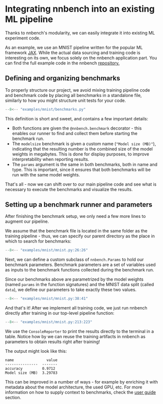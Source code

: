 # Integrating nnbench into an existing ML pipeline

Thanks to nnbench's modularity, we can easily integrate it into existing ML experiment code.

As an example, we use an MNIST pipeline written for the popular ML framework [JAX](https://jax.readthedocs.io/en/latest/).
While the actual data sourcing and training code is interesting on its own, we focus solely on the nnbench application part.
You can find the full example code in the nnbench [repository.](https://github.com/aai-institute/nnbench/tree/main/examples/mnist)

## Defining and organizing benchmarks

To properly structure our project, we avoid mixing training pipeline code and benchmark code by placing all benchmarks in a standalone file, similarly to how you might structure unit tests for your code.

```python
--8<-- "examples/mnist/benchmarks.py"
```

This definition is short and sweet, and contains a few important details:

* Both functions are given the `@nnbench.benchmark` decorator - this enables our runner to find and collect them before starting the benchmark run.
* The `modelsize` benchmark is given a custom name (`"Model size (MB)"`), indicating that the resulting number is the combined size of the model weights in megabytes.
This is done for display purposes, to improve interpretability when reporting results.
* The `params` argument is the same in both benchmarks, both in name and type. This is important, since it ensures that both benchmarks will be run with the same model weights.

That's all - now we can shift over to our main pipeline code and see what is necessary to execute the benchmarks and visualize the results.

## Setting up a benchmark runner and parameters

After finishing the benchmark setup, we only need a few more lines to augment our pipeline.

We assume that the benchmark file is located in the same folder as the training pipeline - thus, we can specify our parent directory as the place in which to search for benchmarks:

```python
--8<-- "examples/mnist/mnist.py:26:26"
```

Next, we can define a custom subclass of `nnbench.Params` to hold our benchmark parameters.
Benchmark parameters are a set of variables used as inputs to the benchmark functions collected during the benchmark run.

Since our benchmarks above are parametrized by the model weights (named `params` in the function signatures) and the MNIST data split (called `data`), we define our parameters to take exactly these two values.

```python
--8<-- "examples/mnist/mnist.py:38:41"
```

And that's it! After we implement all training code, we just run nnbench directly after training in our top-level pipeline function:

```python
--8<-- "examples/mnist/mnist.py:213:223"
```

We use the `ConsoleReporter` to print the results directly to the terminal in a table.
Notice how by we can reuse the training artifacts in nnbench as parameters to obtain results right after training!

The output might look like this:

```
name               value
---------------  -------
accuracy         0.9712
Model size (MB)  3.29783
```

This can be improved in a number of ways - for example by enriching it with metadata about the model architecture, the used GPU, etc.
For more information on how to supply context to benchmarks, check the [user guide](../guides/index.md) section.
